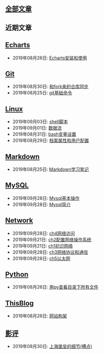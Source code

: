 ## [全部文章](./all_posts.md)  
## 近期文章  
## [Echarts](./source/Echarts/contents.md)  

  * 2019年08月26日: [Echarts安装和使用](./source/Echarts/2019-08-26-Echarts安装和使用.md)  

## [Git](./source/Git/contents.md)  

  * 2019年08月30日: [和fork来的仓库同步](./source/Git/2019-08-30-和fork来的仓库同步.md)  
  * 2019年08月25日: [git基础命令](./source/Git/2019-08-25-git基础命令.md)  

## [Linux](./source/Linux/contents.md)  

  * 2019年09月03日: [shell脚本](./source/Linux/2019-09-03-shell脚本.md)  
  * 2019年09月01日: [数据流](./source/Linux/2019-09-01-数据流.md)  
  * 2019年08月31日: [bash变量设置](./source/Linux/2019-08-31-bash变量设置.md)  
  * 2019年08月29日: [档案属性和用户配置](./source/Linux/2019-08-29-档案属性和用户配置.md)  

## [Markdown](./source/Markdown/contents.md)  

  * 2019年08月25日: [Markdown学习笔记](./source/Markdown/2019-08-25-Markdown学习笔记.md)  

## [MySQL](./source/MySQL/contents.md)  

  * 2019年09月28日: [Mysql基本操作](./source/MySQL/2019-09-28-Mysql基本操作.md)  
  * 2019年09月28日: [Mysql简介](./source/MySQL/2019-09-28-Mysql简介.md)  

## [Network](./source/Network/contents.md)  

  * 2019年09月28日: [ch4网络访问](./source/Network/2019-09-28-ch4网络访问.md)  
  * 2019年09月21日: [ch2配置网络操作系统](./source/Network/2019-09-21-ch2配置网络操作系统.md)  
  * 2019年09月21日: [ch1初识网络](./source/Network/2019-09-21-ch1初识网络.md)  
  * 2019年09月28日: [ch3网络协议和通信](./source/Network/2019-09-28-ch3网络协议和通信.md)  
  * 2019年09月28日: [ch5以太网](./source/Network/2019-09-28-ch5以太网.md)  

## [Python](./source/Python/contents.md)  

  * 2019年08月26日: [用py查看目录下所有文件](./source/Python/2019-08-26-用py查看目录下所有文件.md)  

## [ThisBlog](./source/ThisBlog/contents.md)  

  * 2019年08月26日: [网站构架](./source/ThisBlog/2019-08-26-网站构架.md)  

## [影评](./source/影评/contents.md)  

  * 2019年08月30日: [上海堡垒的细节(槽点)](./source/影评/2019-08-30-上海堡垒的细节(槽点).md)  

